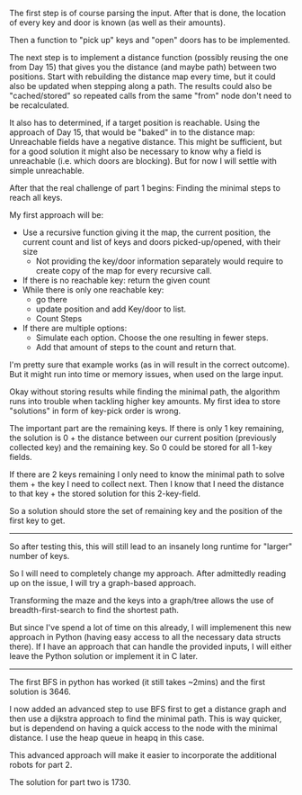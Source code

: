 The first step is of course parsing the input.
After that is done, the location of every key and door is known (as well as their amounts).

Then a function to "pick up" keys and "open" doors has to be implemented.

The next step is to implement a distance function (possibly reusing the one from Day 15) that gives you the distance (and maybe path) between two positions.
Start with rebuilding the distance map every time, but it could also be updated when stepping along a path.
The results could also be "cached/stored" so repeated calls from the same "from" node don't need to be recalculated.

It also has to determined, if a target position is reachable.
Using the approach of Day 15, that would be "baked" in to the distance map: Unreachable fields have a negative distance.
This might be sufficient, but for a good solution it might also be necessary to know why a field is unreachable (i.e. which doors are blocking).
But for now I will settle with simple unreachable.

After that the real challenge of part 1 begins: Finding the minimal steps to reach all keys.

My first approach will be:
* Use a recursive function giving it the map, the current position, the current count and list of keys and doors picked-up/opened, with their size
    * Not providing the key/door information separately would require to create copy of the map for every recursive call.
* If there is no reachable key: return the given count
* While there is only one reachable key:
    * go there
    * update position and add Key/door to list.
    * Count Steps
* If there are multiple options:
    * Simulate each option. Choose the one resulting in fewer steps.
    * Add that amount of steps to the count and return that.

I'm pretty sure that example works (as in will result in the correct outcome).
But it might run into time or memory issues, when used on the large input.

Okay without storing results while finding the minimal path, the algorithm runs into trouble when tackling higher key amounts.
My first idea to store "solutions" in form of key-pick order is wrong.

The important part are the remaining keys.
If there is only 1 key remaining, the solution is 0 + the distance between our current position (previously collected key) and the remaining key. So 0 could be stored for all 1-key fields.

If there are 2 keys remaining I only need to know the minimal path to solve them + the key I need to collect next. Then I know that I need the distance to that key + the stored solution for this 2-key-field.

So a solution should store the set of remaining key and the position of the first key to get.

-------------------------------

So after testing this, this will still lead to an insanely long runtime for "larger" number of keys.

So I will need to completely change my approach.
After admittedly reading up on the issue, I will try a graph-based approach.

Transforming the maze and the keys into a graph/tree allows the use of breadth-first-search to find the shortest path.

But since I've spend a lot of time on this already, I will implemenent this new approach in Python (having easy access to all the necessary data structs there).
If I have an approach that can handle the provided inputs, I will either leave the Python solution or implement it in C later.

-------------------------------

The first BFS in python has worked (it still takes ~2mins) and the first solution is 3646.

I now added an advanced step to use BFS first to get a distance graph and then use a dijkstra approach to find the minimal path.
This is way quicker, but is dependend on having a quick access to the node with the minimal distance.
I use the heap queue in heapq in this case.


This advanced approach will make it easier to incorporate the additional robots for part 2.

The solution for part two is 1730.
